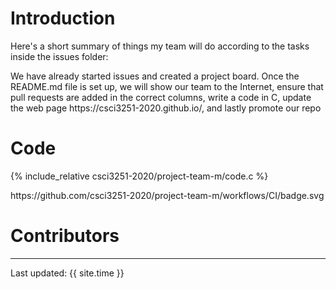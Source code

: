  <h1>Introduction</h1>
 <p> Here's a short summary of things my team will do according to the tasks inside the issues folder: </p>
 <p> We have already started issues and created a project board. Once the README.md file is set up, we will show our team to the Internet,
 ensure that pull requests are added in the correct columns, write a code in C, update the web page https://csci3251-2020.github.io/, and lastly promote our repo </p>
 <h1>Code</h1>    
 {% include_relative csci3251-2020/project-team-m/code.c %}</p>
 https://github.com/csci3251-2020/project-team-m/workflows/CI/badge.svg </p>
 <h1>Contributors</h1>

---
Last updated: {{ site.time }}
